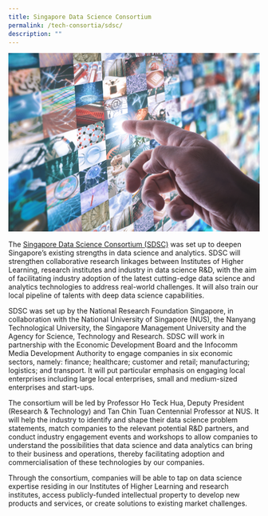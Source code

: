 ```yaml
---
title: Singapore Data Science Consortium
permalink: /tech-consortia/sdsc/
description: ""
---
```

![](/images/Programmes/Tech%20Consortias/science-and-technology-screen.jpg)

The [Singapore Data Science Consortium (SDSC)](http://sdsc.sg/) was set up to deepen Singapore’s existing strengths in data science and analytics. SDSC will strengthen collaborative research linkages between Institutes of Higher Learning, research institutes and industry in data science R&D, with the aim of facilitating industry adoption of the latest cutting-edge data science and analytics technologies to address real-world challenges. It will also train our local pipeline of talents with deep data science capabilities.
 
SDSC was set up by the National Research Foundation Singapore, in collaboration with the National University of Singapore (NUS), the Nanyang Technological University, the Singapore Management University and the Agency for Science, Technology and Research. SDSC will work in partnership with the Economic Development Board and the Infocomm Media Development Authority to engage companies in six economic sectors, namely: finance; healthcare; customer and retail; manufacturing; logistics; and transport. It will put particular emphasis on engaging local enterprises including large local enterprises, small and medium-sized enterprises and start-ups.
 
The consortium will be led by Professor Ho Teck Hua, Deputy President (Research & Technology) and Tan Chin Tuan Centennial Professor at NUS. It will help the industry to identify and shape their data science problem statements, match companies to the relevant potential R&D partners, and conduct industry engagement events and workshops to allow companies to understand the possibilities that data science and data analytics can bring to their business and operations, thereby facilitating adoption and commercialisation of these technologies by our companies. 
 
Through the consortium, companies will be able to tap on data science expertise residing in our Institutes of Higher Learning and research institutes, access publicly-funded intellectual property to develop new products and services, or create solutions to existing market challenges.